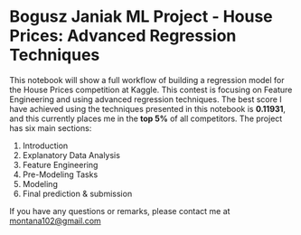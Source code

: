 # Bogusz Janiak ML Project - House Prices: Advanced Regression Techniques

This notebook will show a full workflow of building a regression model for the House Prices competition at Kaggle. This contest is focusing on Feature Engineering and using advanced regression techniques. The best score I have achieved using the techniques presented in this notebook is **0.11931**, and this currently places me in the **top 5%** of all competitors.
The project has six main sections:
1. Introduction
2. Explanatory Data Analysis
3. Feature Engineering
4. Pre-Modeling Tasks
5. Modeling
6. Final prediction & submission  

If you have any questions or remarks, please contact me at montana102@gmail.com
